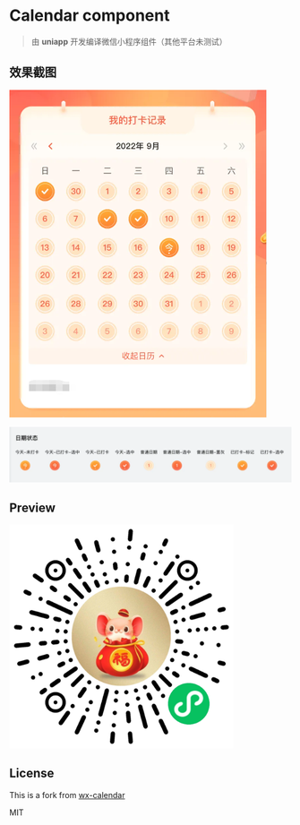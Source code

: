 # Calendar component

> 由 **uniapp** 开发编译微信小程序组件（其他平台未测试）

## 效果截图

![demo](./screenshots/demo.png)

![date_state](./screenshots/date_state.png)

## Preview

<p>
  <img width="400" src="./screenshots/gh_6c2b0642133e_1280.jpg">
</p>

## License

This is a fork from [wx-calendar](https://github.com/qi-Nian-Jin-Xi/wx-calendar)

MIT
